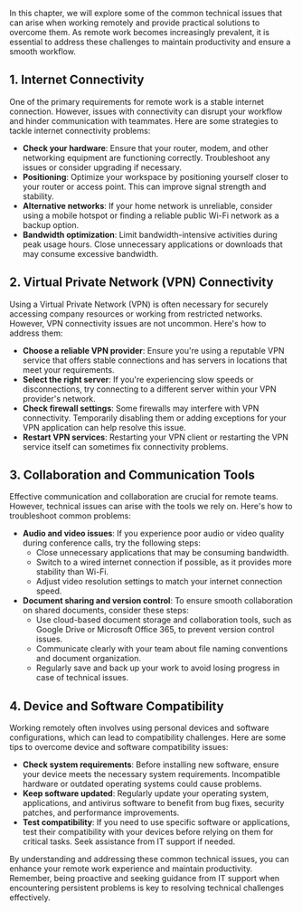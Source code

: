 
In this chapter, we will explore some of the common technical issues that can arise when working remotely and provide practical solutions to overcome them. As remote work becomes increasingly prevalent, it is essential to address these challenges to maintain productivity and ensure a smooth workflow.

## 1\. Internet Connectivity

One of the primary requirements for remote work is a stable internet connection. However, issues with connectivity can disrupt your workflow and hinder communication with teammates. Here are some strategies to tackle internet connectivity problems:

- **Check your hardware**: Ensure that your router, modem, and other networking equipment are functioning correctly. Troubleshoot any issues or consider upgrading if necessary.
- **Positioning**: Optimize your workspace by positioning yourself closer to your router or access point. This can improve signal strength and stability.
- **Alternative networks**: If your home network is unreliable, consider using a mobile hotspot or finding a reliable public Wi-Fi network as a backup option.
- **Bandwidth optimization**: Limit bandwidth-intensive activities during peak usage hours. Close unnecessary applications or downloads that may consume excessive bandwidth.

## 2\. Virtual Private Network (VPN) Connectivity

Using a Virtual Private Network (VPN) is often necessary for securely accessing company resources or working from restricted networks. However, VPN connectivity issues are not uncommon. Here's how to address them:

- **Choose a reliable VPN provider**: Ensure you're using a reputable VPN service that offers stable connections and has servers in locations that meet your requirements.
- **Select the right server**: If you're experiencing slow speeds or disconnections, try connecting to a different server within your VPN provider's network.
- **Check firewall settings**: Some firewalls may interfere with VPN connectivity. Temporarily disabling them or adding exceptions for your VPN application can help resolve this issue.
- **Restart VPN services**: Restarting your VPN client or restarting the VPN service itself can sometimes fix connectivity problems.

## 3\. Collaboration and Communication Tools

Effective communication and collaboration are crucial for remote teams. However, technical issues can arise with the tools we rely on. Here's how to troubleshoot common problems:

- **Audio and video issues**: If you experience poor audio or video quality during conference calls, try the following steps:
    - Close unnecessary applications that may be consuming bandwidth.
    - Switch to a wired internet connection if possible, as it provides more stability than Wi-Fi.
    - Adjust video resolution settings to match your internet connection speed.
- **Document sharing and version control**: To ensure smooth collaboration on shared documents, consider these steps:
    - Use cloud-based document storage and collaboration tools, such as Google Drive or Microsoft Office 365, to prevent version control issues.
    - Communicate clearly with your team about file naming conventions and document organization.
    - Regularly save and back up your work to avoid losing progress in case of technical issues.

## 4\. Device and Software Compatibility

Working remotely often involves using personal devices and software configurations, which can lead to compatibility challenges. Here are some tips to overcome device and software compatibility issues:

- **Check system requirements**: Before installing new software, ensure your device meets the necessary system requirements. Incompatible hardware or outdated operating systems could cause problems.
- **Keep software updated**: Regularly update your operating system, applications, and antivirus software to benefit from bug fixes, security patches, and performance improvements.
- **Test compatibility**: If you need to use specific software or applications, test their compatibility with your devices before relying on them for critical tasks. Seek assistance from IT support if needed.

By understanding and addressing these common technical issues, you can enhance your remote work experience and maintain productivity. Remember, being proactive and seeking guidance from IT support when encountering persistent problems is key to resolving technical challenges effectively.
